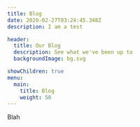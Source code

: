 ```yaml
---
title: Blog
date: 2020-02-27T03:24:45.348Z
description: I am a test

header:
  title: Our Blog
  description: See what we've been up to
  backgroundImage: bg.svg

showChildren: true
menu:
  main:
    title: Blog
    weight: 50
---
```

Blah